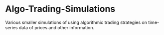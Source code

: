 # Algo-Trading-Simulations
Various smaller simulations of using algorithmic trading strategies on time-series data of prices and other information.
